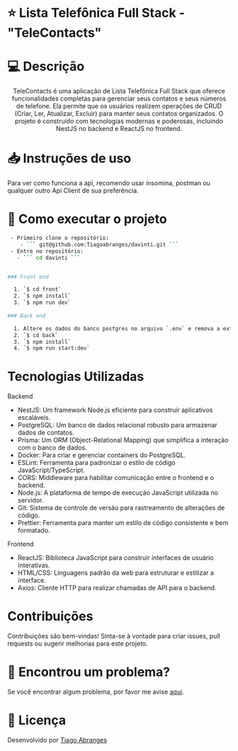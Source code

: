 # ⭐ Lista Telefônica Full Stack - "TeleContacts"



# 💻 Descrição
<p align="center">TeleContacts é uma aplicação de Lista Telefônica Full Stack que oferece funcionalidades completas para gerenciar seus contatos e seus números de telefone. Ela permite que os usuários realizem operações de CRUD (Criar, Ler, Atualizar, Excluir) para manter seus contatos organizados. O projeto é construído com tecnologias modernas e poderosas, incluindo NestJS no backend e ReactJS no frontend.</p>


# 📥 Instruções de uso
Para ver como funciona a api, recomendo usar insomina, postman ou qualquer outro Api Client de sua preferência.




# 🚀 Como executar o projeto

```bash
 - Primeiro clone o repositório:
    - ``` git@github.com:Tiagoabranges/davinti.git ```
 - Entre no repositório: 
   - ``` cd davinti ```


### Front end

  1. `$ cd front`
  2. `$ npm install` 
  3. `$ npm run dev`
  
### Back end

  1. Altere os dados do banco postgres no arquivo `.env` e remova a extensao example
  2. `$ cd back`
  3. `$ npm install`
  4. `$ npm run start:dev`

```

# Tecnologias Utilizadas

Backend
* NestJS: Um framework Node.js eficiente para construir aplicativos escaláveis.
* PostgreSQL: Um banco de dados relacional robusto para armazenar dados de contatos.
* Prisma: Um ORM (Object-Relational Mapping) que simplifica a interação com o banco de dados.
* Docker: Para criar e gerenciar containers do PostgreSQL.
* ESLint: Ferramenta para padronizar o estilo de código JavaScript/TypeScript.
* CORS: Middleware para habilitar comunicação entre o frontend e o backend.
* Node.js: A plataforma de tempo de execução JavaScript utilizada no servidor.
* Git: Sistema de controle de versão para rastreamento de alterações de código.
* Prettier: Ferramenta para manter um estilo de código consistente e bem formatado.

Frontend
* ReactJS: Biblioteca JavaScript para construir interfaces de usuário interativas.
* HTML/CSS: Linguagens padrão da web para estruturar e estilizar a interface.
* Axios: Cliente HTTP para realizar chamadas de API para o backend.

  

# Contribuições
Contribuições são bem-vindas! Sinta-se à vontade para criar issues, pull requests ou sugerir melhorias para este projeto.

# 🐛 Encontrou um problema?
Se você encontrar algum problema, por favor me avise [aqui](https://www.linkedin.com/in/tiagoabranges/).


# 📝 Licença
Desenvolvido por [Tiago Abranges](https://www.linkedin.com/in/tiagoabranges/)
